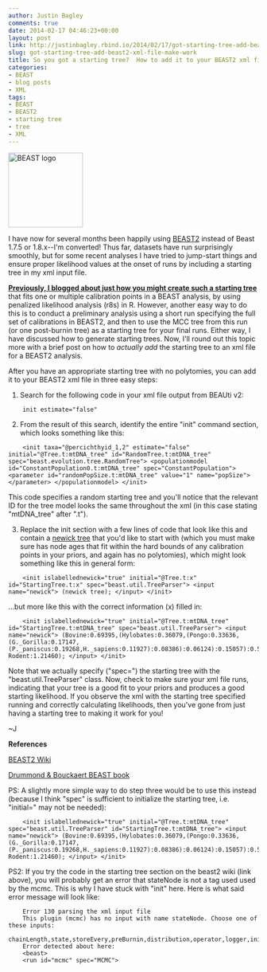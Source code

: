 ```yaml
---
author: Justin Bagley
comments: true
date: 2014-02-17 04:46:23+00:00
layout: post
link: http://justinbagley.rbind.io/2014/02/17/got-starting-tree-add-beast2-xml-file-make-work/
slug: got-starting-tree-add-beast2-xml-file-make-work
title: So you got a starting tree?  How to add it to your BEAST2 xml file and make it work for you
categories:
- BEAST
- blog posts
- XML
tags:
- BEAST
- BEAST2
- starting tree
- tree
- XML
---
```


<img src="/images/beast2.png" title="BEAST logo" alt="BEAST logo" width="150px">

I have now for several months been happily using [BEAST2](http://www.beast2.org) instead of Beast 1.7.5 or 1.8.x--I'm converted!  Thus far, datasets have run surprisingly smoothly, but for some recent analyses I have tried to jump-start things and ensure proper likelihood values at the onset of runs by including a starting tree in my xml input file.

[**Previously, I blogged about just how you might create such a starting tree**](http://justinbagley.rbind.io/2013/10/10/off-to-a-good-start-how-to-generate-starting-trees-for-beast-or-beast-analyses-using-r/) that fits one or multiple calibration points in a BEAST analysis, by using penalized likelihood analysis (r8s) in R.  However, another easy way to do this is to conduct a preliminary analysis using a short run specifying the full set of calibrations in BEAST2, and then to use the MCC tree from this run (or one post-burnin tree) as a starting tree for your final runs.  Either way, I have discussed how to generate starting trees.  Now, I'll round out this topic more with a brief post on how to _actually add_ the starting tree to an xml file for a BEAST2 analysis.

After you have an appropriate starting tree with no polytomies, you can add it to your BEAST2 xml file in three easy steps:

1. Search for the following code in your xml file output from BEAUti v2:

```
    init estimate="false" 
```

2. From the result of this search, identify the entire "init" command section, which looks something like this:

```
    <init taxa="@percichthyid_1,2" estimate="false" initial="@Tree.t:mtDNA_tree" id="RandomTree.t:mtDNA_tree" spec="beast.evolution.tree.RandomTree"> <populationmodel id="ConstantPopulation0.t:mtDNA_tree" spec="ConstantPopulation"> <parameter id="randomPopSize.t:mtDNA_tree" value="1" name="popSize"></parameter> </populationmodel> </init>
```

This code specifies a random starting tree and you'll notice that the relevant ID for the tree model looks the same throughout the xml (in this case stating "mtDNA_tree" after ".t").

3. Replace the init section with a few lines of code that look like this and contain a [newick tree](http://evolution.genetics.washington.edu/phylip/newicktree.html) that you'd like to start with (which you must make sure has node ages that fit within the hard bounds of any calibration points in your priors, and again has no polytomies), which might look something like this in general form:

```
    <init islabellednewick="true" initial="@Tree.t:x" id="StartingTree.t:x" spec="beast.util.TreeParser"> <input name="newick"> (newick tree); </input> </init>
```

…but more like this with the correct information (x) filled in:

```
    <init islabellednewick="true" initial="@Tree.t:mtDNA_tree" id="StartingTree.t:mtDNA_tree" spec="beast.util.TreeParser"> <input name="newick"> (Bovine:0.69395,(Hylobates:0.36079,(Pongo:0.33636,(G._Gorilla:0.17147, (P._paniscus:0.19268,H._sapiens:0.11927):0.08386):0.06124):0.15057):0.54939, Rodent:1.21460); </input> </init> 
```

Note that we actually specify ("spec=") the starting tree with the "beast.util.TreeParser" class.  Now, check to make sure your xml file runs, indicating that your tree is a good fit to your priors and produces a good starting likelihood.  If you observe the xml with the starting tree specified running and correctly calculating likelihoods, then you've gone from just having a starting tree to making it work for you!

~J


**References**

[BEAST2 Wiki](http://www.beast2.org/wiki)

[Drummond & Bouckaert BEAST book](http://www.beast2.org/book/)

PS: A slightly more simple way to do step three would be to use this instead (because I think "spec" is sufficient to initialize the starting tree, i.e. "initial=" may not be needed):
    
```
    <init islabellednewick="true" initial="@Tree.t:mtDNA_tree" spec="beast.util.TreeParser" id="StartingTree.t:mtDNA_tree"> <input name="newick"> (Bovine:0.69395,(Hylobates:0.36079,(Pongo:0.33636,(G._Gorilla:0.17147, (P._paniscus:0.19268,H._sapiens:0.11927):0.08386):0.06124):0.15057):0.54939, Rodent:1.21460); </input> </init> 
```

PS2: If you try the code in the starting tree section on the beast2 wiki (link above), you will probably get an error that stateNode is not a tag used used by the mcmc.  This is why I have stuck with "init" here.  Here is what said error message will look like:

```
    Error 130 parsing the xml input file 
    This plugin (mcmc) has no input with name stateNode. Choose one of these inputs:
    chainLength,state,storeEvery,preBurnin,distribution,operator,logger,init,sampleFromPrior,operatorschedule 
    Error detected about here: 
    <beast> 
    <run id="mcmc" spec="MCMC">
```

